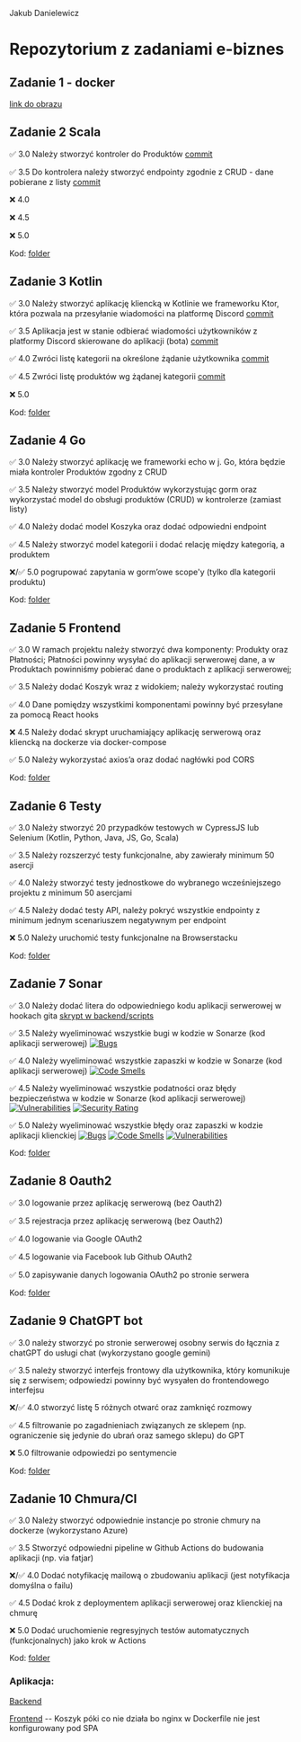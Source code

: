 Jakub Danielewicz
# Repozytorium z zadaniami e-biznes
## Zadanie 1 - docker
[link do obrazu](https://hub.docker.com/r/jakubduj/zadanie_docker/tags)

## Zadanie 2 Scala

✅ 3.0 Należy stworzyć kontroler do Produktów [commit](https://github.com/Jakub-Danielewicz/ebiznes/tree/c55edaa407432e1bfa9b6c3d1dc0151c3530b2b0)

✅ 3.5 Do kontrolera należy stworzyć endpointy zgodnie z CRUD - dane
pobierane z listy [commit](https://github.com/Jakub-Danielewicz/ebiznes/tree/c55edaa407432e1bfa9b6c3d1dc0151c3530b2b0)

❌ 4.0 

❌ 4.5 

❌ 5.0 

Kod: [folder](https://github.com/Jakub-Danielewicz/ebiznes/tree/master/zadanie_scala)

## Zadanie 3 Kotlin

✅ 3.0 Należy stworzyć aplikację kliencką w Kotlinie we frameworku Ktor,
która pozwala na przesyłanie wiadomości na platformę Discord [commit](https://github.com/Jakub-Danielewicz/ebiznes/commit/071ecefd69e125113b1914dbe1e606c481e64b97)

✅ 3.5 Aplikacja jest w stanie odbierać wiadomości użytkowników z
platformy Discord skierowane do aplikacji (bota) [commit](https://github.com/Jakub-Danielewicz/ebiznes/commit/071ecefd69e125113b1914dbe1e606c481e64b97)

✅ 4.0 Zwróci listę kategorii na określone żądanie użytkownika [commit](https://github.com/Jakub-Danielewicz/ebiznes/commit/071ecefd69e125113b1914dbe1e606c481e64b97)

✅ 4.5 Zwróci listę produktów wg żądanej kategorii [commit](https://github.com/Jakub-Danielewicz/ebiznes/commit/071ecefd69e125113b1914dbe1e606c481e64b97)

❌ 5.0 

Kod: [folder](https://github.com/Jakub-Danielewicz/ebiznes/tree/master/zadanie_kotlin)

## Zadanie 4 Go

✅ 3.0 Należy stworzyć aplikację we frameworki echo w j. Go, która będzie miała kontroler Produktów zgodny z CRUD

✅ 3.5 Należy stworzyć model Produktów wykorzystując gorm oraz wykorzystać model do obsługi produktów (CRUD) w kontrolerze (zamiast listy)

✅ 4.0 Należy dodać model Koszyka oraz dodać odpowiedni endpoint

✅ 4.5 Należy stworzyć model kategorii i dodać relację między kategorią, a produktem

❌/✅ 5.0 pogrupować zapytania w gorm’owe scope'y (tylko dla kategorii produktu)

Kod: [folder](https://github.com/Jakub-Danielewicz/ebiznes/tree/master/zadanie_go)


## Zadanie 5 Frontend

✅ 3.0 W ramach projektu należy stworzyć dwa komponenty: Produkty oraz
Płatności; Płatności powinny wysyłać do aplikacji serwerowej dane, a w
Produktach powinniśmy pobierać dane o produktach z aplikacji
serwerowej;

✅ 3.5 Należy dodać Koszyk wraz z widokiem; należy wykorzystać routing

✅ 4.0 Dane pomiędzy wszystkimi komponentami powinny być przesyłane za
pomocą React hooks

❌ 4.5 Należy dodać skrypt uruchamiający aplikację serwerową oraz
kliencką na dockerze via docker-compose

✅ 5.0 Należy wykorzystać axios’a oraz dodać nagłówki pod CORS

Kod: [folder](https://github.com/Jakub-Danielewicz/ebiznes/tree/master/zadanie_frontend)

## Zadanie 6 Testy

✅ 3.0 Należy stworzyć 20 przypadków testowych w CypressJS lub Selenium
(Kotlin, Python, Java, JS, Go, Scala)

✅ 3.5 Należy rozszerzyć testy funkcjonalne, aby zawierały minimum 50
asercji

✅ 4.0 Należy stworzyć testy jednostkowe do wybranego wcześniejszego
projektu z minimum 50 asercjami

✅ 4.5 Należy dodać testy API, należy pokryć wszystkie endpointy z
minimum jednym scenariuszem negatywnym per endpoint

❌ 5.0 Należy uruchomić testy funkcjonalne na Browserstacku

Kod: [folder](https://github.com/Jakub-Danielewicz/ebiznes/tree/master/zadanie_cypress)

## Zadanie 7 Sonar

✅ 3.0 Należy dodać litera do odpowiedniego kodu aplikacji serwerowej w
hookach gita [skrypt w backend/scripts]([https://github.com/Jakub-Danielewicz/ebiznes/commit/071ecefd69e125113b1914dbe1e606c481e64b97](https://github.com/Jakub-Danielewicz/ebiznes/blob/master/zadanie_cypress/scripts/golanglinter.sh))

✅ 3.5 Należy wyeliminować wszystkie bugi w kodzie w Sonarze (kod
aplikacji serwerowej)  [![Bugs](https://sonarcloud.io/api/project_badges/measure?project=danielewicz_jakub_danielewicz&metric=bugs)](https://sonarcloud.io/summary/new_code?id=danielewicz_jakub_danielewicz)

✅ 4.0 Należy wyeliminować wszystkie zapaszki w kodzie w Sonarze (kod
aplikacji serwerowej) [![Code Smells](https://sonarcloud.io/api/project_badges/measure?project=danielewicz_jakub_danielewicz&metric=code_smells)](https://sonarcloud.io/summary/new_code?id=danielewicz_jakub_danielewicz)

✅ 4.5 Należy wyeliminować wszystkie podatności oraz błędy bezpieczeństwa
w kodzie w Sonarze (kod aplikacji serwerowej) [![Vulnerabilities](https://sonarcloud.io/api/project_badges/measure?project=danielewicz_jakub_danielewicz&metric=vulnerabilities)](https://sonarcloud.io/summary/new_code?id=danielewicz_jakub_danielewicz) [![Security Rating](https://sonarcloud.io/api/project_badges/measure?project=danielewicz_jakub_danielewicz&metric=security_rating)](https://sonarcloud.io/summary/new_code?id=danielewicz_jakub_danielewicz)

✅ 5.0 Należy wyeliminować wszystkie błędy oraz zapaszki w kodzie 
aplikacji klienckiej  [![Bugs](https://sonarcloud.io/api/project_badges/measure?project=Jakub_Danielewicz&metric=bugs)](https://sonarcloud.io/summary/new_code?id=Jakub_Danielewicz) [![Code Smells](https://sonarcloud.io/api/project_badges/measure?project=Jakub_Danielewicz&metric=code_smells)](https://sonarcloud.io/summary/new_code?id=Jakub_Danielewicz) [![Vulnerabilities](https://sonarcloud.io/api/project_badges/measure?project=Jakub_Danielewicz&metric=vulnerabilities)](https://sonarcloud.io/summary/new_code?id=Jakub_Danielewicz)

Kod: [folder](https://github.com/Jakub-Danielewicz/ebiznes/tree/master/zadanie_cypress)

## Zadanie 8 Oauth2

✅ 3.0 logowanie przez aplikację serwerową (bez Oauth2)

✅ 3.5 rejestracja przez aplikację serwerową (bez Oauth2)

✅ 4.0 logowanie via Google OAuth2

✅ 4.5 logowanie via Facebook lub Github OAuth2

✅ 5.0 zapisywanie danych logowania OAuth2 po stronie serwera

Kod: [folder](https://github.com/Jakub-Danielewicz/ebiznes/tree/master/zadanie_oauth2)

## Zadanie 9 ChatGPT bot

✅ 3.0 należy stworzyć po stronie serwerowej osobny serwis do łącznia z
chatGPT do usługi chat (wykorzystano google gemini)

✅ 3.5 należy stworzyć interfejs frontowy dla użytkownika, który
komunikuje się z serwisem; odpowiedzi powinny być wysyałen do
frontendowego interfejsu

❌/✅ 4.0 stworzyć listę 5 różnych otwarć oraz zamknięć rozmowy

✅ 4.5 filtrowanie po zagadnieniach związanych ze sklepem (np.
ograniczenie się jedynie do ubrań oraz samego sklepu) do GPT

❌ 5.0 filtrowanie odpowiedzi po sentymencie

Kod: [folder](https://github.com/Jakub-Danielewicz/ebiznes/tree/master/zadanie_LLM)

## Zadanie 10 Chmura/CI

✅ 3.0 Należy stworzyć odpowiednie instancje po stronie chmury na
dockerze (wykorzystano Azure)

✅ 3.5 Stworzyć odpowiedni pipeline w Github Actions do budowania
aplikacji (np. via fatjar)

❌/✅ 4.0 Dodać notyfikację mailową o zbudowaniu aplikacji (jest notyfikacja domyślna o failu)

✅ 4.5 Dodać krok z deploymentem aplikacji serwerowej oraz klienckiej na
chmurę

❌ 5.0  Dodać uruchomienie regresyjnych testów automatycznych
(funkcjonalnych) jako krok w Actions

Kod: [folder](https://github.com/Jakub-Danielewicz/ebiznes/tree/master/zadanie_cypress)

### Aplikacja:

[Backend](https://ebiznesbackend-fgccdnbpavhwcqb9.polandcentral-01.azurewebsites.net/products)

[Frontend](https://ebiznesfrontend-avava9gvhhhubghz.polandcentral-01.azurewebsites.net/) -- Koszyk póki co nie działa bo nginx w Dockerfile nie jest konfigurowany pod SPA



